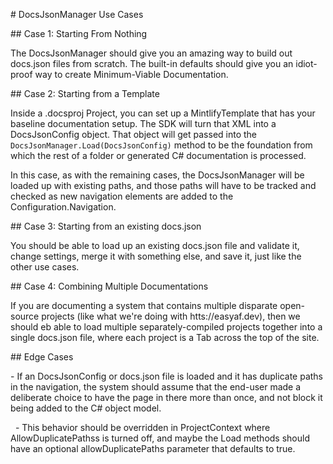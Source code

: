 \# DocsJsonManager Use Cases



\## Case 1: Starting From Nothing



The DocsJsonManager should give you an amazing way to build out docs.json files from scratch. The built-in defaults should give you an idiot-proof way to create Minimum-Viable Documentation.



\## Case 2: Starting from a Template



Inside a .docsproj Project, you can set up a MintlifyTemplate that has your baseline documentation setup. The SDK will turn that XML into a DocsJsonConfig object. That object will get passed into the `DocsJsonManager.Load(DocsJsonConfig)` method to be the foundation from which the rest of a folder or generated C# documentation is processed.



In this case, as with the remaining cases, the DocsJsonManager will be loaded up with existing paths, and those paths will have to be tracked and checked as new navigation elements are added to the Configuration.Navigation.



\## Case 3: Starting from an existing docs.json



You should be able to load up an existing docs.json file and validate it, change settings, merge it with something else, and save it, just like the other use cases.



\## Case 4: Combining Multiple Documentations



If you are documenting a system that contains multiple disparate open-source projects (like what we're doing with htts://easyaf.dev), then we should eb able to load multiple separately-compiled projects together into a single docs.json file, where each project is a Tab across the top of the site.



\## Edge Cases



\- If an DocsJsonConfig or docs.json file is loaded and it has duplicate paths in the navigation, the system should assume that the end-user made a deliberate choice to have the page in there more than once, and not block it being added to the C# object model. 

&nbsp; - This behavior should be overridden in ProjectContext where AllowDuplicatePathss is turned off, and maybe the Load methods should have an optional allowDuplicatePaths parameter that defaults to true.


